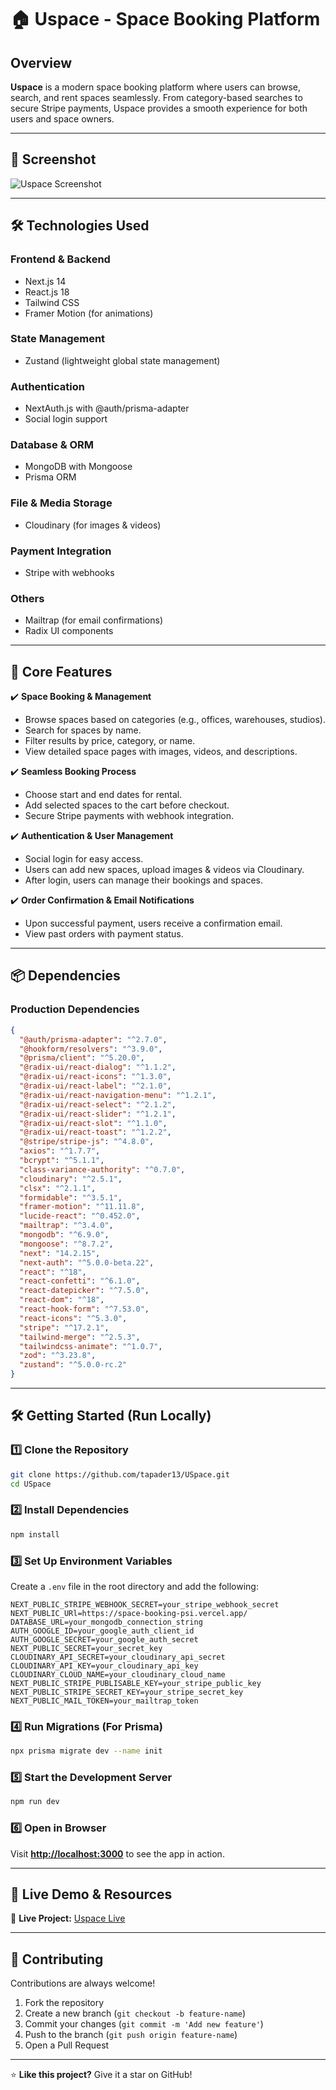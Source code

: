 # 🏠 Uspace - Space Booking Platform

## Overview  
**Uspace** is a modern space booking platform where users can browse, search, and rent spaces seamlessly. From category-based searches to secure Stripe payments, Uspace provides a smooth experience for both users and space owners.

---

## 📸 Screenshot  
![Uspace Screenshot](https://i.postimg.cc/D08W0pSH/Screenshot-2025-02-05-022319.png) 

---

## 🛠️ Technologies Used  

### **Frontend & Backend**  
- Next.js 14  
- React.js 18  
- Tailwind CSS  
- Framer Motion (for animations)  

### **State Management**  
- Zustand (lightweight global state management)  

### **Authentication**  
- NextAuth.js with @auth/prisma-adapter  
- Social login support  

### **Database & ORM**  
- MongoDB with Mongoose  
- Prisma ORM  

### **File & Media Storage**  
- Cloudinary (for images & videos)  

### **Payment Integration**  
- Stripe with webhooks  

### **Others**  
- Mailtrap (for email confirmations)  
- Radix UI components  

---

## 🚀 Core Features  

✔️ **Space Booking & Management**  
- Browse spaces based on categories (e.g., offices, warehouses, studios).  
- Search for spaces by name.  
- Filter results by price, category, or name.  
- View detailed space pages with images, videos, and descriptions.  

✔️ **Seamless Booking Process**  
- Choose start and end dates for rental.  
- Add selected spaces to the cart before checkout.  
- Secure Stripe payments with webhook integration.  

✔️ **Authentication & User Management**  
- Social login for easy access.  
- Users can add new spaces, upload images & videos via Cloudinary.  
- After login, users can manage their bookings and spaces.  

✔️ **Order Confirmation & Email Notifications**  
- Upon successful payment, users receive a confirmation email.  
- View past orders with payment status.  

---

## 📦 Dependencies  

### **Production Dependencies**  
```json
{
  "@auth/prisma-adapter": "^2.7.0",
  "@hookform/resolvers": "^3.9.0",
  "@prisma/client": "^5.20.0",
  "@radix-ui/react-dialog": "^1.1.2",
  "@radix-ui/react-icons": "^1.3.0",
  "@radix-ui/react-label": "^2.1.0",
  "@radix-ui/react-navigation-menu": "^1.2.1",
  "@radix-ui/react-select": "^2.1.2",
  "@radix-ui/react-slider": "^1.2.1",
  "@radix-ui/react-slot": "^1.1.0",
  "@radix-ui/react-toast": "^1.2.2",
  "@stripe/stripe-js": "^4.8.0",
  "axios": "^1.7.7",
  "bcrypt": "^5.1.1",
  "class-variance-authority": "^0.7.0",
  "cloudinary": "^2.5.1",
  "clsx": "^2.1.1",
  "formidable": "^3.5.1",
  "framer-motion": "^11.11.8",
  "lucide-react": "^0.452.0",
  "mailtrap": "^3.4.0",
  "mongodb": "^6.9.0",
  "mongoose": "^8.7.2",
  "next": "14.2.15",
  "next-auth": "^5.0.0-beta.22",
  "react": "^18",
  "react-confetti": "^6.1.0",
  "react-datepicker": "^7.5.0",
  "react-dom": "^18",
  "react-hook-form": "^7.53.0",
  "react-icons": "^5.3.0",
  "stripe": "^17.2.1",
  "tailwind-merge": "^2.5.3",
  "tailwindcss-animate": "^1.0.7",
  "zod": "^3.23.8",
  "zustand": "^5.0.0-rc.2"
}
```

---

## 🛠️ Getting Started (Run Locally)  

### 1️⃣ Clone the Repository  
```sh
git clone https://github.com/tapader13/USpace.git
cd USpace
```

### 2️⃣ Install Dependencies  
```sh
npm install
```

### 3️⃣ Set Up Environment Variables  
Create a `.env` file in the root directory and add the following:  
```env
NEXT_PUBLIC_STRIPE_WEBHOOK_SECRET=your_stripe_webhook_secret
NEXT_PUBLIC_URl=https://space-booking-psi.vercel.app/
DATABASE_URL=your_mongodb_connection_string
AUTH_GOOGLE_ID=your_google_auth_client_id
AUTH_GOOGLE_SECRET=your_google_auth_secret
NEXT_PUBLIC_SECRET=your_secret_key
CLOUDINARY_API_SECRET=your_cloudinary_api_secret
CLOUDINARY_API_KEY=your_cloudinary_api_key
CLOUDINARY_CLOUD_NAME=your_cloudinary_cloud_name
NEXT_PUBLIC_STRIPE_PUBLISABLE_KEY=your_stripe_public_key
NEXT_PUBLIC_STRIPE_SECRET_KEY=your_stripe_secret_key
NEXT_PUBLIC_MAIL_TOKEN=your_mailtrap_token
```

### 4️⃣ Run Migrations (For Prisma)  
```sh
npx prisma migrate dev --name init
```

### 5️⃣ Start the Development Server  
```sh
npm run dev
```

### 6️⃣ Open in Browser  
Visit **[http://localhost:3000](http://localhost:3000)** to see the app in action.

---

## 🔗 Live Demo & Resources  
🚀 **Live Project:** [Uspace Live](https://space-booking-psi.vercel.app/)

---

## 🤝 Contributing  
Contributions are always welcome!  

1. Fork the repository  
2. Create a new branch (`git checkout -b feature-name`)  
3. Commit your changes (`git commit -m 'Add new feature'`)  
4. Push to the branch (`git push origin feature-name`)  
5. Open a Pull Request  

---

⭐ **Like this project?** Give it a star on GitHub!  

